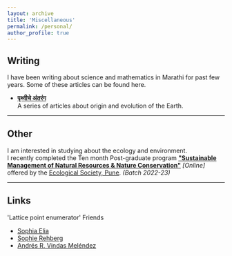 ```yaml
---
layout: archive
title: 'Miscellaneous'
permalink: /personal/
author_profile: true
---
```


**Writing**
--------

I have been writing about science and mathematics in Marathi for past few years. Some of these articles can be found here. 


- [**पृथ्वीचे अंतरंग**](https://dhaarinee.wordpress.com/%e0%a4%b2%e0%a5%87%e0%a4%96%e0%a4%ae%e0%a4%be%e0%a4%b2%e0%a4%bf%e0%a4%95%e0%a4%be/)
 <br />  A series of articles about origin and evolution of the Earth.

______________________________


**Other**
--------

I am interested in studying about the ecology and environment.  <br /> I recently completed the Ten month Post-graduate program [**"Sustainable Management of Natural Resources & Nature Conservation"**](https://www.theecologicalsociety.org/education) _[Online]_ offered by the [Ecological Society, Pune](https://www.theecologicalsociety.org/). _(Batch 2022-23)_

______________________________


**Links**
--------

'Lattice point enumerator' Friends

- [Sophia Elia](https://sophiasage.github.io/)
- [Sophie Rehberg](https://www.sophie-rehberg.de/)
- [Andrés R. Vindas Meléndez](https://math.berkeley.edu/~vindas/index.html)

